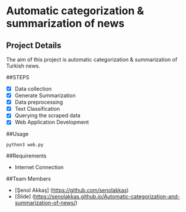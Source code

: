 # Automatic categorization & summarization of news

## Project Details

The aim of this project is automatic categorization & summarization of Turkish news.

##STEPS
- [x] Data collection
- [x] Generate Summarization
- [x] Data preprocessing
- [x] Text Classification
- [x] Querying the scraped data
- [x] Web Application Development

##Usage
```
python3 web.py
``` 
##Requirements

  - Internet Connection

##Team Members 

  * [Şenol Akkaş] (https://github.com/senolakkas)
  * [Slide] (https://senolakkas.github.io/Automatic-categorization-and-summarization-of-news/)




